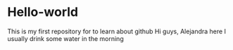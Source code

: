 # Hello-world
This is my first repository for to learn about github
Hi guys, Alejandra here
I usually drink some water in the morning 
